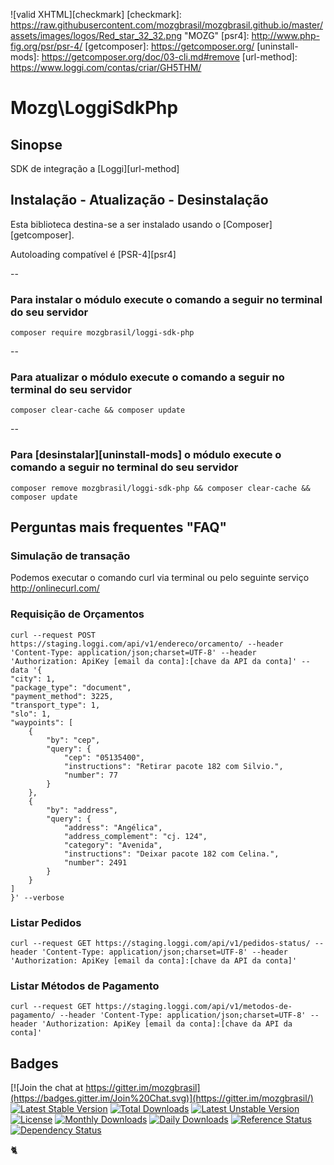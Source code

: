 ![valid XHTML][checkmark]
[checkmark]: https://raw.githubusercontent.com/mozgbrasil/mozgbrasil.github.io/master/assets/images/logos/Red_star_32_32.png "MOZG"
[psr4]: http://www.php-fig.org/psr/psr-4/
[getcomposer]: https://getcomposer.org/
[uninstall-mods]: https://getcomposer.org/doc/03-cli.md#remove
[url-method]: https://www.loggi.com/contas/criar/GH5THM/

# Mozg\LoggiSdkPhp

## Sinopse

SDK de integração a [Loggi][url-method]

## Instalação - Atualização - Desinstalação

Esta biblioteca destina-se a ser instalado usando o [Composer][getcomposer].

Autoloading compatível é [PSR-4][psr4]

--

### Para instalar o módulo execute o comando a seguir no terminal do seu servidor

    composer require mozgbrasil/loggi-sdk-php

-- 

### Para atualizar o módulo execute o comando a seguir no terminal do seu servidor

    composer clear-cache && composer update

--

### Para [desinstalar][uninstall-mods] o módulo execute o comando a seguir no terminal do seu servidor

    composer remove mozgbrasil/loggi-sdk-php && composer clear-cache && composer update

## Perguntas mais frequentes "FAQ"

### Simulação de transação

Podemos executar o comando curl via terminal ou pelo seguinte serviço http://onlinecurl.com/

### Requisição de Orçamentos

	curl --request POST https://staging.loggi.com/api/v1/endereco/orcamento/ --header 'Content-Type: application/json;charset=UTF-8' --header 'Authorization: ApiKey [email da conta]:[chave da API da conta]' --data '{
	"city": 1,
	"package_type": "document",
	"payment_method": 3225,
	"transport_type": 1,
	"slo": 1,
	"waypoints": [
	    {
	        "by": "cep",
	        "query": {
	            "cep": "05135400",
	            "instructions": "Retirar pacote 182 com Silvio.",
	            "number": 77
	        }
	    },
	    {
	        "by": "address",
	        "query": {
	            "address": "Angélica",
	            "address_complement": "cj. 124",
	            "category": "Avenida",
	            "instructions": "Deixar pacote 182 com Celina.",
	            "number": 2491
	        }
	    }
	]
	}' --verbose

### Listar Pedidos 

	curl --request GET https://staging.loggi.com/api/v1/pedidos-status/ --header 'Content-Type: application/json;charset=UTF-8' --header 'Authorization: ApiKey [email da conta]:[chave da API da conta]'

### Listar Métodos de Pagamento 

	curl --request GET https://staging.loggi.com/api/v1/metodos-de-pagamento/ --header 'Content-Type: application/json;charset=UTF-8' --header 'Authorization: ApiKey [email da conta]:[chave da API da conta]' 

## Badges

[![Join the chat at https://gitter.im/mozgbrasil](https://badges.gitter.im/Join%20Chat.svg)](https://gitter.im/mozgbrasil/)
[![Latest Stable Version](https://poser.pugx.org/mozgbrasil/loggi-sdk-php/v/stable)](https://packagist.org/packages/mozgbrasil/loggi-sdk-php)
[![Total Downloads](https://poser.pugx.org/mozgbrasil/loggi-sdk-php/downloads)](https://packagist.org/packages/mozgbrasil/loggi-sdk-php)
[![Latest Unstable Version](https://poser.pugx.org/mozgbrasil/loggi-sdk-php/v/unstable)](https://packagist.org/packages/mozgbrasil/loggi-sdk-php)
[![License](https://poser.pugx.org/mozgbrasil/loggi-sdk-php/license)](https://packagist.org/packages/mozgbrasil/loggi-sdk-php)
[![Monthly Downloads](https://poser.pugx.org/mozgbrasil/loggi-sdk-php/d/monthly)](https://packagist.org/packages/mozgbrasil/loggi-sdk-php)
[![Daily Downloads](https://poser.pugx.org/mozgbrasil/loggi-sdk-php/d/daily)](https://packagist.org/packages/mozgbrasil/loggi-sdk-php)
[![Reference Status](https://www.versioneye.com/php/mozgbrasil:loggi-sdk-php/reference_badge.svg?style=flat-square)](https://www.versioneye.com/php/mozgbrasil:loggi-sdk-php/references)
[![Dependency Status](https://www.versioneye.com/php/mozgbrasil:loggi-sdk-php/1.0.0/badge?style=flat-square)](https://www.versioneye.com/php/mozgbrasil:loggi-sdk-php/1.0.0)

:cat2: